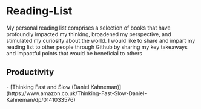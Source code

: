 # Reading-List
My personal reading list comprises a selection of books that have profoundly impacted my thinking, broadened my perspective, and stimulated my curiosity about the world. I would like to share and impart my reading list to other people through Github by sharing my key takeaways and impactful points that would be beneficial to others


## Productivity 
<detail>
  <summary> - [Thinking Fast and Slow (Daniel Kahneman)](https://www.amazon.co.uk/Thinking-Fast-Slow-Daniel-Kahneman/dp/0141033576) </summary>

  
